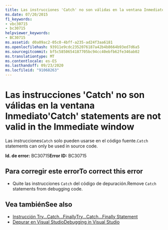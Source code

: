 ```yaml
---
title: Las instrucciones 'Catch' no son válidas en la ventana Inmediato
ms.date: 07/20/2015
f1_keywords:
- vbc30715
- bc30715
helpviewer_keywords:
- BC30715
ms.assetid: d0a09ac2-05c0-4bff-a235-ad24f3aa6181
ms.openlocfilehash: 93911e9cdc2352076187a42b4b8664b93ed7d6a5
ms.sourcegitcommit: bf5c5850654187705bc94cc40ebfb62fe346ab02
ms.translationtype: MT
ms.contentlocale: es-ES
ms.lasthandoff: 09/23/2020
ms.locfileid: "91068263"
---
```

# <a name="catch-statements-are-not-valid-in-the-immediate-window"></a><span data-ttu-id="5db75-102">Las instrucciones 'Catch' no son válidas en la ventana Inmediato</span><span class="sxs-lookup"><span data-stu-id="5db75-102">'Catch' statements are not valid in the Immediate window</span></span>

<span data-ttu-id="5db75-103">Las instrucciones`Catch` solo pueden usarse en el código fuente.</span><span class="sxs-lookup"><span data-stu-id="5db75-103">`Catch` statements can only be used in source code.</span></span>  
  
 <span data-ttu-id="5db75-104">**Id. de error:** BC30715</span><span class="sxs-lookup"><span data-stu-id="5db75-104">**Error ID:** BC30715</span></span>  
  
## <a name="to-correct-this-error"></a><span data-ttu-id="5db75-105">Para corregir este error</span><span class="sxs-lookup"><span data-stu-id="5db75-105">To correct this error</span></span>  
  
- <span data-ttu-id="5db75-106">Quite las instrucciones `Catch` del código de depuración.</span><span class="sxs-lookup"><span data-stu-id="5db75-106">Remove `Catch` statements from debugging code.</span></span>  
  
## <a name="see-also"></a><span data-ttu-id="5db75-107">Vea también</span><span class="sxs-lookup"><span data-stu-id="5db75-107">See also</span></span>

- [<span data-ttu-id="5db75-108">Instrucción Try...Catch...Finally</span><span class="sxs-lookup"><span data-stu-id="5db75-108">Try...Catch...Finally Statement</span></span>](../language-reference/statements/try-catch-finally-statement.md)
- [<span data-ttu-id="5db75-109">Depurar en Visual Studio</span><span class="sxs-lookup"><span data-stu-id="5db75-109">Debugging in Visual Studio</span></span>](/visualstudio/debugger/debugger-feature-tour)
